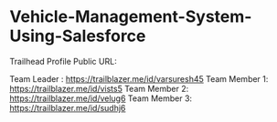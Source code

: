 # Vehicle-Management-System-Using-Salesforce

Trailhead Profile Public URL:

Team Leader  : https://trailblazer.me/id/varsuresh45
Team Member 1: https://trailblazer.me/id/vists5
Team Member 2: https://trailblazer.me/id/velug6
Team Member 3: https://trailblazer.me/id/sudhj6

